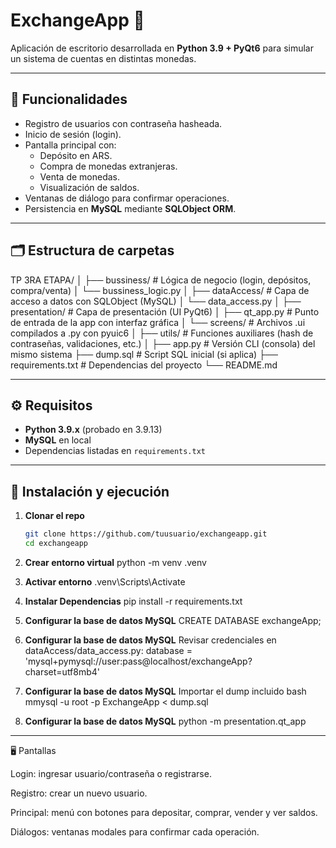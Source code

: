 # ExchangeApp 💱

Aplicación de escritorio desarrollada en **Python 3.9 + PyQt6** para simular un sistema de cuentas en distintas monedas.  

---

## 📌 Funcionalidades

- Registro de usuarios con contraseña hasheada.
- Inicio de sesión (login).
- Pantalla principal con:
  - Depósito en ARS.
  - Compra de monedas extranjeras.
  - Venta de monedas.
  - Visualización de saldos.
- Ventanas de diálogo para confirmar operaciones.
- Persistencia en **MySQL** mediante **SQLObject ORM**.

---

## 🗂️ Estructura de carpetas

TP 3RA ETAPA/
│
├── bussiness/ # Lógica de negocio (login, depósitos, compra/venta)
│ └── bussiness_logic.py
│
├── dataAccess/ # Capa de acceso a datos con SQLObject (MySQL)
│ └── data_access.py
│
├── presentation/ # Capa de presentación (UI PyQt6)
│ ├── qt_app.py # Punto de entrada de la app con interfaz gráfica
│ └── screens/ # Archivos .ui compilados a .py con pyuic6
│
├── utils/ # Funciones auxiliares (hash de contraseñas, validaciones, etc.)
│
├── app.py # Versión CLI (consola) del mismo sistema
├── dump.sql # Script SQL inicial (si aplica)
├── requirements.txt # Dependencias del proyecto
└── README.md

---

## ⚙️ Requisitos

- **Python 3.9.x** (probado en 3.9.13)
- **MySQL** en local
- Dependencias listadas en `requirements.txt`

---

## 🚀 Instalación y ejecución

1. **Clonar el repo**
   ```bash
   git clone https://github.com/tuusuario/exchangeapp.git
   cd exchangeapp

2. **Crear entorno virtual**
python -m venv .venv

3. **Activar entorno**
.venv\Scripts\Activate

4. **Instalar Dependencias**
pip install -r requirements.txt

5. **Configurar la base de datos MySQL**
CREATE DATABASE exchangeApp;

5. **Configurar la base de datos MySQL**
Revisar credenciales en dataAccess/data_access.py:
database = 'mysql+pymysql://user:pass@localhost/exchangeApp?charset=utf8mb4'

5. **Configurar la base de datos MySQL**
Importar el dump incluido
bash
mmysql -u root -p ExchangeApp < dump.sql

6. **Configurar la base de datos MySQL**
python -m presentation.qt_app

----

🖥️ Pantallas

Login: ingresar usuario/contraseña o registrarse.

Registro: crear un nuevo usuario.

Principal: menú con botones para depositar, comprar, vender y ver saldos.

Diálogos: ventanas modales para confirmar cada operación.

